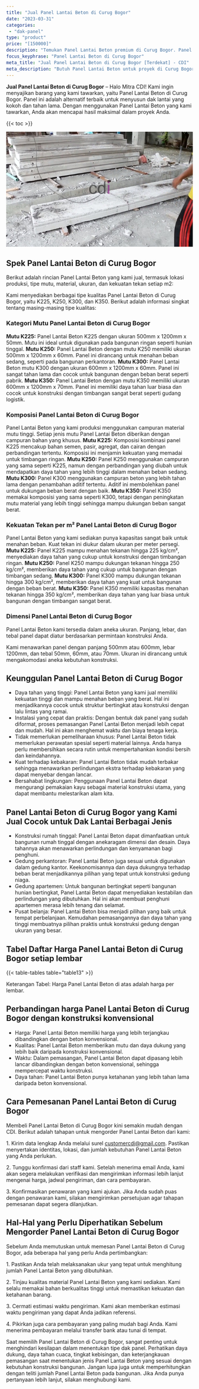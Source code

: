 ```yaml
---
title: "Jual Panel Lantai Beton di Curug Bogor"
date: "2023-03-31"
categories:
 - "dak-panel"
type: "product"
price: "[150000]"
description: "Temukan Panel Lantai Beton premium di Curug Bogor. Panel Lantai Beton dirancang untuk kebutuhan konstruksi modern dengan performa prima. Dapatkan info lengkap."
focus_keyphrase: "Panel Lantai Beton di Curug Bogor"
meta_title: "Jual Panel Lantai Beton di Curug Bogor [Terdekat] - CDI"
meta_description: "Butuh Panel Lantai Beton untuk proyek di Curug Bogor?. Kami menyediakan Panel Lantai Beton premium untuk proyek konstruksi. Penawaran spesial hanya di sini."
---
```


**Jual Panel Lantai Beton di Curug Bogor** – Halo Mitra CDI! Kami ingin menyajikan barang yang kami tawarkan, yaitu Panel Lantai Beton di Curug Bogor. Panel ini adalah alternatif terbaik untuk menyusun dak lantai yang kokoh dan tahan lama. Dengan menggunakan Panel Lantai Beton yang kami tawarkan, Anda akan mencapai hasil maksimal dalam proyek Anda.

{{< toc >}}

![Jual Panel Lantai Beton di Curug Bogor](/images/dak-panel/dak-panel-29.jpg)

## Spek Panel Lantai Beton di Curug Bogor

Berikut adalah rincian Panel Lantai Beton yang kami jual, termasuk lokasi produksi, tipe mutu, material, ukuran, dan kekuatan tekan setiap m2:

Kami menyediakan berbagai tipe kualitas Panel Lantai Beton di Curug Bogor, yaitu K225, K250, K300, dan K350. Berikut adalah informasi singkat tentang masing-masing tipe kualitas:

### Kategori Mutu Panel Lantai Beton di Curug Bogor

**Mutu K225:** Panel Lantai Beton K225 dengan ukuran 500mm x 1200mm x 50mm. Mutu ini ideal untuk digunakan pada bangunan ringan seperti hunian tinggal.
**Mutu K250:** Panel Lantai Beton dengan mutu K250 memiliki ukuran 500mm x 1200mm x 60mm. Panel ini dirancang untuk menahan beban sedang, seperti pada bangunan perkantoran.
**Mutu K300:** Panel Lantai Beton mutu K300 dengan ukuran 600mm x 1200mm x 60mm. Panel ini sangat tahan lama dan cocok untuk bangunan dengan beban berat seperti pabrik.
**Mutu K350:** Panel Lantai Beton dengan mutu K350 memiliki ukuran 600mm x 1200mm x 70mm. Panel ini memiliki daya tahan luar biasa dan cocok untuk konstruksi dengan timbangan sangat berat seperti gudang logistik.

### Komposisi Panel Lantai Beton di Curug Bogor

Panel Lantai Beton yang kami produksi menggunakan campuran material mutu tinggi. Setiap jenis mutu Panel Lantai Beton diberikan dengan campuran bahan yang khusus.
**Mutu K225:** Komposisi kombinasi panel K225 mencakup bahan semen, pasir, agregat, dan cairan dengan perbandingan tertentu. Komposisi ini menjamin kekuatan yang memadai untuk timbangan ringan.
**Mutu K250:** Panel K250 menggunakan campuran yang sama seperti K225, namun dengan perbandingan yang diubah untuk mendapatkan daya tahan yang lebih tinggi dalam menahan beban sedang.
**Mutu K300:** Panel K300 menggunakan campuran beton yang lebih tahan lama dengan penambahan aditif tertentu. Aditif ini membolehkan panel untuk dukungan beban berat dengan baik.
**Mutu K350:** Panel K350 memakai komposisi yang sama seperti K300, tetapi dengan peningkatan mutu material yang lebih tinggi sehingga mampu dukungan beban sangat berat.

### Kekuatan Tekan per m² Panel Lantai Beton di Curug Bogor

Panel Lantai Beton yang kami sediakan punya kapasitas sangat baik untuk menahan beban. Kuat tekan ini diukur dalam ukuran per meter persegi.
**Mutu K225:** Panel K225 mampu menahan tekanan hingga 225 kg/cm², menyediakan daya tahan yang cukup untuk konstruksi dengan timbangan ringan.
**Mutu K250:** Panel K250 mampu dukungan tekanan hingga 250 kg/cm², memberikan daya tahan yang cukup untuk bangunan dengan timbangan sedang.
**Mutu K300:** Panel K300 mampu dukungan tekanan hingga 300 kg/cm², memberikan daya tahan yang kuat untuk bangunan dengan beban berat.
**Mutu K350:** Panel K350 memiliki kapasitas menahan tekanan hingga 350 kg/cm², memberikan daya tahan yang luar biasa untuk bangunan dengan timbangan sangat berat.

### Dimensi Panel Lantai Beton di Curug Bogor

Panel Lantai Beton kami tersedia dalam aneka ukuran. Panjang, lebar, dan tebal panel dapat diatur berdasarkan permintaan konstruksi Anda.

Kami menawarkan panel dengan panjang 500mm atau 600mm, lebar 1200mm, dan tebal 50mm, 60mm, atau 70mm. Ukuran ini dirancang untuk mengakomodasi aneka kebutuhan konstruksi.

## Keunggulan Panel Lantai Beton di Curug Bogor

*   Daya tahan yang tinggi: Panel Lantai Beton yang kami jual memiliki kekuatan tinggi dan mampu menahan beban yang berat. Hal ini menjadikannya cocok untuk struktur bertingkat atau konstruksi dengan lalu lintas yang ramai.
*   Instalasi yang cepat dan praktis: Dengan bentuk dak panel yang sudah diformat, proses pemasangan Panel Lantai Beton menjadi lebih cepat dan mudah. Hal ini akan menghemat waktu dan biaya tenaga kerja.
*   Tidak memerlukan pemeliharaan khusus: Panel Lantai Beton tidak memerlukan perawatan spesial seperti material lainnya. Anda hanya perlu membersihkan secara rutin untuk mempertahankan kondisi bersih dan keindahannya.
*   Kuat terhadap kebakaran: Panel Lantai Beton tidak mudah terbakar sehingga menawarkan perlindungan ekstra terhadap kebakaran yang dapat menyebar dengan lancar.
*   Bersahabat lingkungan: Penggunaan Panel Lantai Beton dapat mengurangi pemakaian kayu sebagai material konstruksi utama, yang dapat membantu melestarikan alam kita.

## Panel Lantai Beton di Curug Bogor yang Kami Jual Cocok untuk Dak Lantai Berbagai Jenis

*   Konstruksi rumah tinggal: Panel Lantai Beton dapat dimanfaatkan untuk bangunan rumah tinggal dengan anekaragam dimensi dan desain. Daya tahannya akan menawarkan perlindungan dan kenyamanan bagi penghuni.
*   Gedung perkantoran: Panel Lantai Beton juga sesuai untuk digunakan dalam gedung kantor. Keekonomisannya dan daya dukungnya terhadap beban berat menjadikannya pilihan yang tepat untuk konstruksi gedung niaga.
*   Gedung apartemen: Untuk bangunan bertingkat seperti bangunan hunian bertingkat, Panel Lantai Beton dapat menyediakan kestabilan dan perlindungan yang dibutuhkan. Hal ini akan membuat penghuni apartemen merasa lebih tenang dan selamat.
*   Pusat belanja: Panel Lantai Beton bisa menjadi pilihan yang baik untuk tempat perbelanjaan. Kemudahan pemasangannya dan daya tahan yang tinggi membuatnya pilihan praktis untuk konstruksi gedung dengan ukuran yang besar.

## Tabel Daftar Harga Panel Lantai Beton di Curug Bogor setiap lembar

{{< table-tables table="table13" >}}

Keterangan Tabel: Harga Panel Lantai Beton di atas adalah harga per lembar.

## Perbandingan harga Panel Lantai Beton di Curug Bogor dengan konstruksi konvensional

*   Harga: Panel Lantai Beton memiliki harga yang lebih terjangkau dibandingkan dengan beton konvensional.
*   Kualitas: Panel Lantai Beton memberikan mutu dan daya dukung yang lebih baik daripada konstruksi konvensional.
*   Waktu: Dalam pemasangan, Panel Lantai Beton dapat dipasang lebih lancar dibandingkan dengan beton konvensional, sehingga mempercepat waktu konstruksi.
*   Daya tahan: Panel Lantai Beton punya ketahanan yang lebih tahan lama daripada beton konvensional.

## Cara Pemesanan Panel Lantai Beton di Curug Bogor

Membeli Panel Lantai Beton di Curug Bogor kini semakin mudah dengan CDI. Berikut adalah tahapan untuk mengorder Panel Lantai Beton dari kami:

1\.  Kirim data lengkap Anda melalui surel customercdi@gmail.com. Pastikan menyertakan identitas, lokasi, dan jumlah kebutuhan Panel Lantai Beton yang Anda perlukan.

2\.  Tunggu konfirmasi dari staff kami. Setelah menerima email Anda, kami akan segera melakukan verifikasi dan mengirimkan informasi lebih lanjut mengenai harga, jadwal pengiriman, dan cara pembayaran.

3\.  Konfirmasikan penawaran yang kami ajukan. Jika Anda sudah puas dengan penawaran kami, silakan mengirimkan persetujuan agar tahapan pemesanan dapat segera dilanjutkan.

## Hal-Hal yang Perlu Diperhatikan Sebelum Mengorder Panel Lantai Beton di Curug Bogor

Sebelum Anda memutuskan untuk memesan Panel Lantai Beton di Curug Bogor, ada beberapa hal yang perlu Anda pertimbangkan:

1\.  Pastikan Anda telah melaksanakan ukur yang tepat untuk menghitung jumlah Panel Lantai Beton yang dibutuhkan.

2\.  Tinjau kualitas material Panel Lantai Beton yang kami sediakan. Kami selalu memakai bahan berkualitas tinggi untuk memastikan kekuatan dan ketahanan barang.

3\.  Cermati estimasi waktu pengiriman. Kami akan memberikan estimasi waktu pengiriman yang dapat Anda jadikan referensi.

4\.  Pikirkan juga cara pembayaran yang paling mudah bagi Anda. Kami menerima pembayaran melalui transfer bank atau tunai di tempat.

Saat memilih Panel Lantai Beton di Curug Bogor, sangat penting untuk menghindari kesilapan dalam menentukan tipe dak panel. Perhatikan daya dukung, daya tahan cuaca, tingkat kebisingan, dan keterjangkauan pemasangan saat menentukan jenis Panel Lantai Beton yang sesuai dengan kebutuhan konstruksi bangunan. Jangan lupa juga untuk memperhitungkan dengan teliti jumlah Panel Lantai Beton pada bangunan. Jika Anda punya pertanyaan lebih lanjut, silakan menghubungi kami.